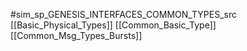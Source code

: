 #sim_sp_GENESIS_INTERFACES_COMMON_TYPES_src
[[Basic_Physical_Types]]
[[Common_Basic_Type]]
[[Common_Msg_Types_Bursts]]
